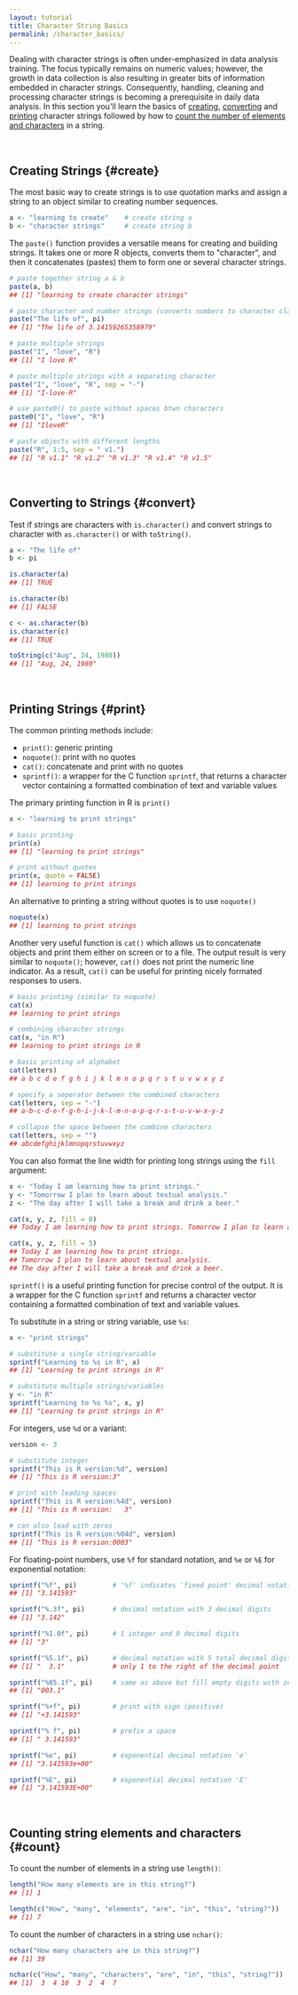 ```yaml
---
layout: tutorial
title: Character String Basics
permalink: /character_basics/
---
```



Dealing with character strings is often under-emphasized in data analysis training.  The focus typically remains on numeric values; however, the growth in data collection is also resulting in greater bits of information embedded in character strings.  Consequently, handling, cleaning and processing character strings is becoming a prerequisite in daily data analysis.  In this section you'll learn the basics of [creating](#create), [converting](#convert) and [printing](#print) character strings followed by how to [count the number of elements and characters](#count) in a string.

<br>

## Creating Strings {#create}

The most basic way to create strings is to use quotation marks and assign a string to an object similar to creating number sequences.


```r
a <- "learning to create"    # create string a
b <- "character strings"     # create string b
```

The `paste()` function provides a versatile means for creating and building strings. It takes one or more R objects, converts them to "character", and then it concatenates (pastes) them to form one or several character strings.


```r
# paste together string a & b
paste(a, b)                      
## [1] "learning to create character strings"

# paste character and number strings (converts numbers to character class)
paste("The life of", pi)           
## [1] "The life of 3.14159265358979"

# paste multiple strings
paste("I", "love", "R")            
## [1] "I love R"

# paste multiple strings with a separating character
paste("I", "love", "R", sep = "-")  
## [1] "I-love-R"

# use paste0() to paste without spaces btwn characters
paste0("I", "love", "R")            
## [1] "IloveR"

# paste objects with different lengths
paste("R", 1:5, sep = " v1.")       
## [1] "R v1.1" "R v1.2" "R v1.3" "R v1.4" "R v1.5"
```

<br>

## Converting to Strings {#convert}

Test if strings are characters with `is.character()` and convert strings to character with `as.character()` or with `toString()`.


```r
a <- "The life of"    
b <- pi

is.character(a)
## [1] TRUE

is.character(b)
## [1] FALSE

c <- as.character(b)
is.character(c)
## [1] TRUE

toString(c("Aug", 24, 1980))
## [1] "Aug, 24, 1980"
```

<br>

## Printing Strings {#print}

The common printing methods include:

- `print()`: generic printing
- `noquote()`: print with no quotes
- `cat()`: concatenate and print with no quotes
- `sprintf()`: a wrapper for the C function `sprintf`, that returns a character vector containing a formatted combination of text and variable values

The primary printing function in R is `print()`


```r
x <- "learning to print strings"    

# basic printing
print(x)                
## [1] "learning to print strings"

# print without quotes
print(x, quote = FALSE)  
## [1] learning to print strings
```

An alternative to printing a string without quotes is to use `noquote()`


```r
noquote(x)
## [1] learning to print strings
```

Another very useful function is `cat()` which allows us to concatenate objects and print them either on screen or to a file.  The output result is very similar to `noquote()`; however, `cat()` does not print the numeric line indicator.  As a result, `cat()` can be useful for printing nicely formated responses to users.


```r
# basic printing (similar to noquote)
cat(x)                   
## learning to print strings

# combining character strings
cat(x, "in R")           
## learning to print strings in R

# basic printing of alphabet
cat(letters)             
## a b c d e f g h i j k l m n o p q r s t u v w x y z

# specify a seperator between the combined characters
cat(letters, sep = "-")  
## a-b-c-d-e-f-g-h-i-j-k-l-m-n-o-p-q-r-s-t-u-v-w-x-y-z

# collapse the space between the combine characters
cat(letters, sep = "")   
## abcdefghijklmnopqrstuvwxyz
```

You can also format the line width for printing long strings using the `fill` argument:


```r
x <- "Today I am learning how to print strings."
y <- "Tomorrow I plan to learn about textual analysis."
z <- "The day after I will take a break and drink a beer."

cat(x, y, z, fill = 0)
## Today I am learning how to print strings. Tomorrow I plan to learn about textual analysis. The day after I will take a break and drink a beer.

cat(x, y, z, fill = 5)
## Today I am learning how to print strings. 
## Tomorrow I plan to learn about textual analysis. 
## The day after I will take a break and drink a beer.
```

`sprintf()` is a useful printing function for precise control of the output. It is a wrapper for the C function `sprintf` and returns a character vector containing a formatted combination of text and variable values.

To substitute in a string or string variable, use `%s`:


```r
x <- "print strings"

# substitute a single string/variable
sprintf("Learning to %s in R", x)    
## [1] "Learning to print strings in R"

# substitute multiple strings/variables
y <- "in R"
sprintf("Learning to %s %s", x, y)   
## [1] "Learning to print strings in R"
```

For integers, use `%d` or a variant:


```r
version <- 3

# substitute integer
sprintf("This is R version:%d", version)
## [1] "This is R version:3"

# print with leading spaces
sprintf("This is R version:%4d", version)   
## [1] "This is R version:   3"

# can also lead with zeros
sprintf("This is R version:%04d", version)   
## [1] "This is R version:0003"
```


For floating-point numbers, use `%f` for standard notation, and `%e` or `%E` for exponential notation:


```r
sprintf("%f", pi)         # '%f' indicates 'fixed point' decimal notation
## [1] "3.141593"

sprintf("%.3f", pi)       # decimal notation with 3 decimal digits
## [1] "3.142"

sprintf("%1.0f", pi)      # 1 integer and 0 decimal digits
## [1] "3"

sprintf("%5.1f", pi)      # decimal notation with 5 total decimal digits and 
## [1] "  3.1"            # only 1 to the right of the decimal point

sprintf("%05.1f", pi)     # same as above but fill empty digits with zeros
## [1] "003.1"

sprintf("%+f", pi)        # print with sign (positive)
## [1] "+3.141593"

sprintf("% f", pi)        # prefix a space
## [1] " 3.141593"

sprintf("%e", pi)         # exponential decimal notation 'e'
## [1] "3.141593e+00"

sprintf("%E", pi)         # exponential decimal notation 'E'
## [1] "3.141593E+00"
```

<br>

## Counting string elements and characters {#count}

To count the number of elements in a string use `length()`:


```r
length("How many elements are in this string?")
## [1] 1

length(c("How", "many", "elements", "are", "in", "this", "string?"))
## [1] 7
```

To count the number of characters in a string use `nchar()`:


```r
nchar("How many characters are in this string?")
## [1] 39

nchar(c("How", "many", "characters", "are", "in", "this", "string?"))
## [1]  3  4 10  3  2  4  7
```


